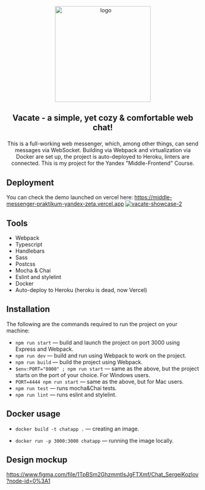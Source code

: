 <a href="https://middle-messenger-praktikum-yandex-zeta.vercel.app" target="_blank" rel="noopener noreferrer">
<p align="center">
 <img src="https://user-images.githubusercontent.com/106176669/198019198-45e8703f-c342-48ac-94e5-1e7871631cfe.png" alt="logo" width="250" draggable="false">
</p>
</a>

## **<p align="center">Vacate - a simple, yet cozy & comfortable web chat!</p>**
<p align="center">
This is a full-working web messenger, which, among other things, can send messages via WebSocket. Building via Webpack and virtualization via Docker are set up, the project is auto-deployed to Heroku, linters are connected. This is my project for the Yandex "Middle-Frontend" Course.
</p>

## Deployment

You can check the demo launched on vercel here:
https://middle-messenger-praktikum-yandex-zeta.vercel.app
<a href="https://middle-messenger-praktikum-yandex-zeta.vercel.app" target="_blank" rel="noopener noreferrer">
<img src="https://user-images.githubusercontent.com/106176669/198018966-532e033a-c1c3-4137-8882-8da6bd2651c5.png" alt="vacate-showcase-2" style="max-width: 100%;" draggable="false">
</a>

## Tools
- Webpack
- Typescript
- Handlebars
- Sass
- Postcss
- Mocha & Chai
- Eslint and stylelint
- Docker
- Auto-deploy to Heroku (heroku is dead, now Vercel)

## Installation
The following are the commands required to run the project on your machine:

- `npm run start` — build and launch the project on port 3000 using Express and Webpack.
- `npm run dev` — build and run using Webpack to work on the project.
- `npm run build` — build the project using Webpack.
- `$env:PORT="8000" ; npm run start` — same as the above, but the project starts on the port of your choice. For Windows users.
- `PORT=4444 npm run start` — same as the above, but for Mac users.
- `npm run test` — runs mocha&Chai tests.
- `npm run lint` — runs eslint and stylelint.

## Docker usage

 - `docker build -t chatapp .` — creating an image.

 - `docker run -p 3000:3000 chatapp` — running the image locally.

## Design mockup
https://www.figma.com/file/1TpBSm2GhzmmtlsJgFTXmf/Chat_SergeiKozlov?node-id=0%3A1

